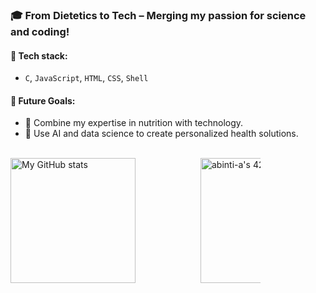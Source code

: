 ### 🎓 From Dietetics to Tech – Merging my passion for science and coding!

#### 🔧 Tech stack:
- `C`, `JavaScript`, `HTML`, `CSS`, `Shell`


#### 🌟 Future Goals:
- 🔬 Combine my expertise in nutrition with technology.  
- 🤖 Use AI and data science to create personalized health solutions.
<br/>

<div style="display: flex; align-items: center; justify-content: space-between;">
  <img height=200 src="https://github-readme-stats.vercel.app/api?username=adzhl&show_icons=true&theme=transparent&hide_rank=true" alt="My GitHub stats" style="max-width: 48%;"/>
  <a href="https://github.com/oakoudad/badge42">
    <img height=200 src="https://badge.mediaplus.ma/starryblue/abinti-a?1337Badge=off&UM6P=off" alt="abinti-a's 42 stats" style="max-width: 48%;"/>
  </a>
</div>
